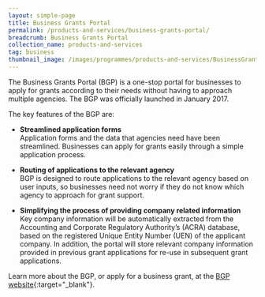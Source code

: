 ```yaml
---
layout: simple-page
title: Business Grants Portal
permalink: /products-and-services/business-grants-portal/
breadcrumb: Business Grants Portal
collection_name: products-and-services
tag: business
thumbnail_image: /images/programmes/products-and-services/BusinessGrantsPortal.png
---
```

The Business Grants Portal (BGP) is a one-stop portal for businesses to apply for grants according to their needs without having to approach multiple agencies. The BGP was officially launched in January 2017. 	

The key features of the BGP are:
* **Streamlined application forms**
<br>Application forms and the data that agencies need have been streamlined. Businesses can apply for grants easily through a simple application process.

* **Routing of applications to the relevant agency**
<br>BGP is designed to route applications to the relevant agency based on user inputs, so businesses need not worry if they do not know which agency to approach for grant support.

* **Simplifying the process of providing company related information**
<br>Key company information will be automatically extracted from the Accounting and Corporate Regulatory Authority’s (ACRA) database, based on the registered Unique Entity Number (UEN) of the applicant company. In addition, the portal will store relevant company information provided in previous grant applications for re-use in subsequent grant applications.

Learn more about the BGP, or apply for a business grant, at the [BGP website](https://www.businessgrants.gov.sg/){:target="_blank"}.